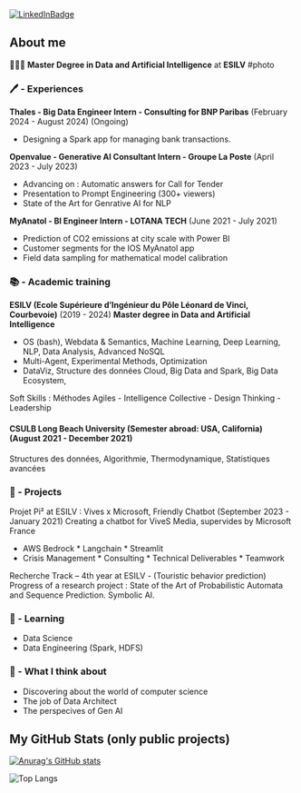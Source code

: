 <div id="badges">
  <a href="https://www.linkedin.com/in/s%C3%A9verin-lef%C3%A9bure-27880a1a8/">
    <img src="https://img.shields.io/badge/LinkedIn-blue?logo=linkedin&logoColor=white" alt="LinkedInBadge"/>
  </a>
</div>
<img src="https://komarev.com/ghpvc/?username=sevlfb&style=flat-square&color=blue" alt=""/>

## About me
🧑🏻‍🎓 **Master Degree in Data and Artificial Intelligence** at **ESILV** #photo


### 🖊️ - Experiences
**Thales - Big Data Engineer Intern - Consulting for BNP Paribas** (February 2024 - August 2024) (Ongoing)
* Designing a Spark app for managing bank transactions.

**Openvalue - Generative AI Consultant Intern - Groupe La Poste** (April 2023 - July 2023)
* Advancing on : Automatic answers for Call for Tender
* Presentation to Prompt Engineering (300+ viewers)
* State of the Art for Genrative AI for NLP

**MyAnatol - BI Engineer Intern - LOTANA TECH** (June 2021 - July 2021)
* Prediction of CO2 emissions at city scale with Power BI
* Customer segments for the IOS MyAnatol app
* Field data sampling for mathematical model calibration

### 📚 - Academic training
**ESILV (Ecole Supérieure d’Ingénieur du Pôle Léonard de Vinci, Courbevoie)** (2019 - 2024)
**Master degree in Data and Artificial Intelligence**
* OS (bash), Webdata & Semantics, Machine Learning, Deep Learning, NLP, Data Analysis, Advanced NoSQL
* Multi-Agent, Experimental Methods, Optimization
* DataViz, Structure des données Cloud, Big Data and Spark, Big Data Ecosystem, 

Soft Skills : Méthodes Agiles - Intelligence Collective - Design Thinking - Leadership

#### CSULB Long Beach University (Semester abroad: USA, California) (August 2021 - December 2021)
Structures des données, Algorithmie, Thermodynamique, Statistiques avancées


### 🔭 - Projects
Projet Pi² at ESILV : Vives x Microsoft, Friendly Chatbot (September 2023 - January 2021)
Creating a chatbot for ViveS Media, supervides by Microsoft France
* AWS Bedrock * Langchain * Streamlit
* Crisis Management * Consulting * Technical Deliverables * Teamwork

Recherche Track – 4th year at ESILV - (Touristic behavior prediction)
Progress of a research project : State of the Art of Probabilistic Automata and Sequence Prediction. Symbolic AI.


### 🌱 - Learning
* Data Science
* Data Engineering (Spark, HDFS)

### 🤔 - What I think about
* Discovering about the world of computer science
* The job of Data Architect
* The perspecives of Gen AI

<!--
- 👯 I’m looking to collaborate on ...
- 🤔 I’m looking for help with ...
- 💬 Ask me about ...
- 📫 How to reach me: ...
- 😄 Pronouns: ...
- ⚡ Fun fact: ...
-->

## My GitHub Stats (only public projects)

[![Anurag's GitHub stats](https://github-readme-stats.vercel.app/api?username=sevlfb&hide=stars,issues&show_icons=true&rank_icon=github&include_all_commits=true&title_color=FCFBFC&text_color=FFFFF0&bg_color=0.1,792FAD,A54A99&hide_border=true)](https://github.com/anuraghazra/github-readme-stats) 

<!--[![Readme Card](https://github-readme-stats.vercel.app/api/pin/?username=sevlfb&repo=github-readme-stats)](https://github.com/anuraghazra/github-readme-stats)-->

![Top Langs](https://github-readme-stats.vercel.app/api/top-langs/?username=sevlfb&size_weight=0.5&count_weight=0.5&layout=donut&title_color=FCFBFC&text_color=FFFFF0&bg_color=0.1,792FAD,A54A99&hide_border=true)

<!--[![Harlok's WakaTime stats](https://github-readme-stats.vercel.app/api/wakatime?username=sevlfb&layout=compact)](https://github.com/anuraghazra/github-readme-stats)-->
